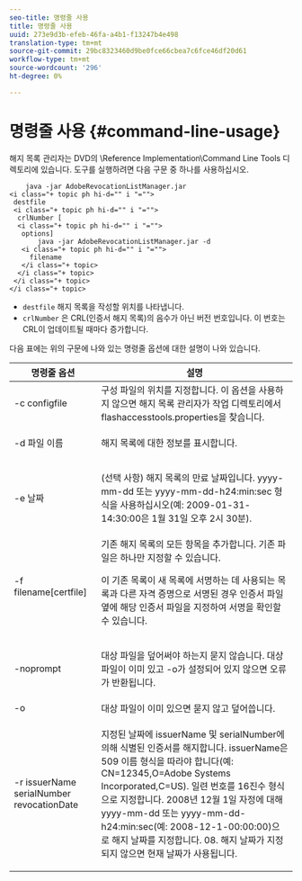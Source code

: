 ```yaml
---
seo-title: 명령줄 사용
title: 명령줄 사용
uuid: 273e9d3b-efeb-46fa-a4b1-f13247b4e498
translation-type: tm+mt
source-git-commit: 29bc8323460d9be0fce66cbea7c6fce46df20d61
workflow-type: tm+mt
source-wordcount: '296'
ht-degree: 0%

---
```



# 명령줄 사용 {#command-line-usage}

해지 목록 관리자는 DVD의 \Reference Implementation\Command Line Tools 디렉토리에 있습니다. 도구를 실행하려면 다음 구문 중 하나를 사용하십시오.

```
    java -jar AdobeRevocationListManager.jar 
<i class="+ topic ph hi-d="" i "="">
 destfile 
 <i class="+ topic ph hi-d="" i "="">
  crlNumber [
  <i class="+ topic ph hi-d="" i "="">
   options] 
       java -jar AdobeRevocationListManager.jar -d 
   <i class="+ topic ph hi-d="" i "="">
     filename
   </i class="+ topic>
  </i class="+ topic>
 </i class="+ topic>
</i class="+ topic>
```

* `destfile` 해지 목록을 작성할 위치를 나타냅니다.
* `crlNumber` 은 CRL(인증서 해지 목록)의 음수가 아닌 버전 번호입니다. 이 번호는 CRL이 업데이트될 때마다 증가합니다.

다음 표에는 위의 구문에 나와 있는 명령줄 옵션에 대한 설명이 나와 있습니다.

<table frame="all" colsep="1" rowsep="1" class="+ topic/table adobe-d/table " id="table_a3y_wqy_n4"> 
 <thead class="- topic/thead "> 
  <tr rowsep="1" class="- topic/row "> 
   <th colname="1" class="- topic/entry entry"> 명령줄 옵션 </th> 
   <th colname="2" class="- topic/entry entry"> 설명 </th> 
  </tr> 
 </thead>
 <tbody class="- topic/tbody "> 
  <tr rowsep="1" class="- topic/row "> 
   <td colname="1" class="- topic/entry "><span class="+ topic/ph pr-d/codeph codeph">-c configfile</span> </td> 
   <td colname="2" class="- topic/entry ">구성 파일의 위치를 지정합니다. 이 옵션을 사용하지 않으면 해지 목록 관리자가 작업 디렉토리에서 <span class="filepath"> flashaccesstools.properties</span>을 찾습니다. </td> 
  </tr> 
  <tr rowsep="1" class="- topic/row "> 
   <td colname="1" class="- topic/entry "><span class="+ topic/ph pr-d/codeph codeph">-d 파일 이름</span> </td> 
   <td colname="2" class="- topic/entry "> <p class="- topic/p ">해지 목록에 대한 정보를 표시합니다. </p> </td> 
  </tr> 
  <tr rowsep="1" class="- topic/row "> 
   <td colname="1" class="- topic/entry "><span class="+ topic/ph pr-d/codeph codeph">-e 날짜</span> </td> 
   <td colname="2" class="- topic/entry "> <p class="- topic/p ">(선택 사항) 해지 목록의 만료 날짜입니다. <span class="+ topic/ph pr-d/codeph codeph">yyyy-mm-dd</span> 또는 <span class="+ topic/ph pr-d/codeph codeph">yyyy-mm-dd-h24:min:sec</span> 형식을 사용하십시오(예: 2009-01-31-14:30:00은 1월 31일 오후 2시 30분). </p> </td> 
  </tr> 
  <tr rowsep="1" class="- topic/row "> 
   <td colname="1" class="- topic/entry "><span class="codeph">-f filename[certfile]</span> </td> 
   <td colname="2" class="- topic/entry ">기존 해지 목록의 모든 항목을 추가합니다. 기존 파일은 하나만 지정할 수 있습니다. <p class="- topic/p ">이 기존 목록이 새 목록에 서명하는 데 사용되는 목록과 다른 자격 증명으로 서명된 경우 인증서 파일 옆에 해당 인증서 파일을 지정하여 서명을 확인할 수 있습니다. </p> </td> 
  </tr> 
  <tr rowsep="1" class="- topic/row "> 
   <td colname="1" class="- topic/entry "><span class="codeph"> -noprompt</span> </td> 
   <td colname="2" class="- topic/entry "> <p class="- topic/p ">대상 파일을 덮어써야 하는지 묻지 않습니다. 대상 파일이 이미 있고 -o가 설정되어 있지 않으면 오류가 반환됩니다. </p> </td> 
  </tr> 
  <tr rowsep="1" class="- topic/row "> 
   <td colname="1" class="- topic/entry "><span class="codeph"> -o</span> </td> 
   <td colname="2" class="- topic/entry "> 대상 파일이 이미 있으면 묻지 않고 덮어씁니다. </td> 
  </tr> 
  <tr rowsep="0" class="- topic/row "> 
   <td colname="1" class="- topic/entry "><span class="codeph">-r issuerName serialNumber revocationDate</span> </td> 
   <td colname="2" class="- topic/entry "> <p class="- topic/p ">지정된 날짜에 <span class="codeph"> issuerName</span> 및 <span class="codeph"> serialNumber</span>에 의해 식별된 인증서를 해지합니다. <span class="codeph"> issuerName</span>은 509 이름 형식을 따라야 합니다(예: <span class="codeph"> CN=12345,O=Adobe Systems Incorporated,C=US</span>). 일련 번호를 16진수 형식으로 지정합니다. 2008년 12월 1일 자정에 대해 <span class="+ topic/ph pr-d/codeph codeph">yyyy-mm-dd</span> 또는 <span class="+ topic/ph pr-d/codeph codeph">yyyy-mm-dd-h24:min:sec</span>(예: 2008-12-1-00:00:00)으로 해지 날짜를 지정합니다. 08. 해지 날짜가 지정되지 않으면 현재 날짜가 사용됩니다. </p> </td> 
  </tr> 
 </tbody> 
</table>

